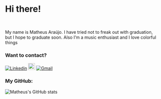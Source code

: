 <h1> Hi there! </h1>
<br>

<p>My name is Matheus Araújo. I have tried not to freak out with graduation, but I hope to graduate soon. Also I’m a music enthusiast and I love colorful things</p>

<div align="left">

<h3> Want to contact?</h3>

[![Linkedin](https://img.shields.io/badge/-LinkedIn-blue?style=flat&logo=Linkedin&logoColor=white)](https://www.linkedin.com/in/matheus-ara%C3%BAjo-609a0013b/)
[<img src="https://img.shields.io/github/followers/matheusarauj?label=follow&style=social" height="22" title="Follow me" />](https://github.com/matheusarauj)
[![Gmail](https://img.shields.io/badge/-Gmail-c14438?style=flat&logo=Gmail&logoColor=white)](mailto:matheus.araujo@ccc.ufcg.edu.br)
</div>

<div align="leftr">
<h3>My GitHub: </h3>
  
![Matheus's GitHub stats](https://github-readme-stats.vercel.app/api?username=matheusarauj&show_icons=true&theme=radical)
</div>
